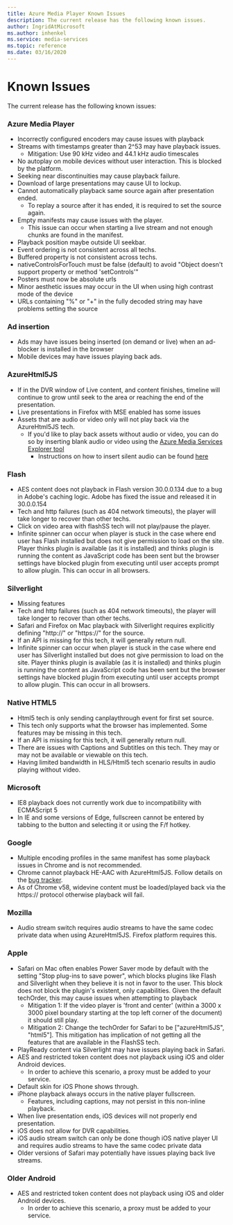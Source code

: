 ```yaml
---
title: Azure Media Player Known Issues
description: The current release has the following known issues.
author: IngridAtMicrosoft
ms.author: inhenkel
ms.service: media-services
ms.topic: reference
ms.date: 03/16/2020
---
```


# Known Issues #
The current release has the following known issues:

### Azure Media Player ###

- Incorrectly configured encoders may cause issues with playback
- Streams with timestamps greater than 2^53 may have playback issues.
  - Mitigation: Use 90 kHz video and 44.1 kHz audio timescales
- No autoplay on mobile devices without user interaction. This is blocked by the platform.
- Seeking near discontinuities may cause playback failure.
- Download of large presentations may cause UI to lockup.
- Cannot automatically playback same source again after presentation ended.
  - To replay a source after it has ended, it is required to set the source again.
- Empty manifests may cause issues with the player.
  - This issue can occur when starting a live stream and not enough chunks are found in the manifest.
- Playback position maybe outside UI seekbar.
- Event ordering is not consistent across all techs.
- Buffered property is not consistent across techs.
- nativeControlsForTouch must be false (default) to avoid "Object doesn't support property or method 'setControls'"
- Posters must now be absolute urls
- Minor aesthetic issues may occur in the UI when using high contrast mode of the device
- URLs containing "%" or "+" in the fully decoded string may have problems setting the source

### Ad insertion ###

- Ads may have issues being inserted (on demand or live) when an ad-blocker is installed in the browser
- Mobile devices may have issues playing back ads.

### AzureHtml5JS ###

- If in the DVR window of Live content, and content finishes, timeline will continue to grow until seek to the area or reaching the end of the presentation.
- Live presentations in Firefox with MSE enabled has some issues
- Assets that are audio or video only will not play back via the AzureHtml5JS tech. 
  - If you'd like to play back assets without audio or video, you can do so by inserting blank audio or video using the [Azure Media Services Explorer tool](http://aka.ms/amse)
    - Instructions on how to insert silent audio can be found [here](https://azure.microsoft.com/en-us/documentation/articles/media-services-advanced-encoding-with-mes/#silent_audio)

### Flash ###

- AES content does not playback in Flash version 30.0.0.134 due to a bug in Adobe's caching logic. Adobe has fixed the issue and released it in 30.0.0.154
- Tech and http failures (such as 404 network timeouts), the player will take longer to recover than other techs.
- Click on video area with flashSS tech will not play/pause the player.
- Infinite spinner can occur when player is stuck in the case where end user has Flash installed but does not give permission to load on the site. Player thinks plugin is available (as it is installed) and thinks plugin is running the content as JavaScript code has been sent but the browser settings have blocked plugin from executing until user accepts prompt to allow plugin. This can occur in all browsers.  

### Silverlight ###

- Missing features
- Tech and http failures (such as 404 network timeouts), the player will take longer to recover than other techs.
- Safari and Firefox on Mac playback with Silverlight requires explicitly defining "http://" or "https://" for the source.
- If an API is missing for this tech, it will generally return null.
- Infinite spinner can occur when player is stuck in the case where end user has Silverlight installed but does not give permission to load on the site. Player thinks plugin is available (as it is installed) and thinks plugin is running the content as JavaScript code has been sent but the browser settings have blocked plugin from executing until user accepts prompt to allow plugin. This can occur in all browsers.  

### Native HTML5 ###

- Html5 tech is only sending canplaythrough event for first set source.
- This tech only supports what the browser has implemented.  Some features may be missing in this tech.  
- If an API is missing for this tech, it will generally return null.
- There are issues with Captions and Subtitles on this tech. They may or may not be available or viewable on this tech.
- Having limited bandwidth in HLS/Html5 tech scenario results in audio playing without video.

### Microsoft ###

- IE8 playback does not currently work due to incompatibility with ECMAScript 5
- In IE and some versions of Edge, fullscreen cannot be entered by tabbing to the button and selecting it or using the F/f hotkey.

### Google ###

- Multiple encoding profiles in the same manifest has some playback issues in Chrome and is not recommended.
- Chrome cannot playback HE-AAC with AzureHtml5JS. Follow details on the [bug tracker](https://bugs.chromium.org/p/chromium/issues/detail?id=534301).
- As of Chrome v58, widevine content must be loaded/played back via the https:// protocol otherwise playback will fail.

### Mozilla ###

- Audio stream switch requires audio streams to have the same codec private data when using AzureHtml5JS. Firefox platform requires this.

### Apple ###

- Safari on Mac often enables Power Saver mode by default with the setting "Stop plug-ins to save power", which blocks plugins like Flash and Silverlight when they believe it is not in favor to the user. This block does not block the plugin's existent, only capabilities. Given the default techOrder, this may cause issues when attempting to playback
  - Mitigation 1: If the video player is 'front and center' (within a 3000 x 3000 pixel boundary starting at the top left corner of the document) it should still play.
  - Mitigation 2: Change the techOrder for Safari to be ["azureHtml5JS", "html5"]. This mitigation has implication of not getting all the features that are available in the FlashSS tech.
- PlayReady content via Silverlight may have issues playing back in Safari.
- AES and restricted token content does not playback using iOS and older Android devices.
  - In order to achieve this scenario, a proxy must be added to your service.
- Default skin for iOS Phone shows through.
- iPhone playback always occurs in the native player fullscreen.
  - Features, including captions, may not persist in this non-inline playback.
- When live presentation ends, iOS devices will not properly end presentation.
- iOS does not allow for DVR capabilities.
- iOS audio stream switch can only be done though iOS native player UI and requires audio streams to have the same codec private data
- Older versions of Safari may potentially have issues playing back live streams.

### Older Android ###

- AES and restricted token content does not playback using iOS and older Android devices.
  - In order to achieve this scenario, a proxy must be added to your service.